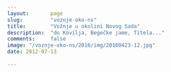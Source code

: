 ```yaml
---
layout:       page
slug:         "voznje-oko-ns"
title:        "Vožnje u okolini Novog Sada"
description:  "do Kovilja, Begečke jame, Titela..."
comments:     false
image: "/voznje-oko-ns/2016/img/20160423-12.jpg"
date: 2012-07-13
  
---
```

